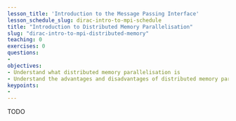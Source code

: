 ```yaml
---
lesson_title: 'Introduction to the Message Passing Interface'
lesson_schedule_slug: dirac-intro-to-mpi-schedule
title: "Introduction to Distributed Memory Parallelisation"
slug: "dirac-intro-to-mpi-distributed-memory"
teaching: 0
exercises: 0
questions:
-
objectives:
- Understand what distributed memory parallelisation is
- Understand the advantages and disadvantages of distributed memory parallelisation
keypoints:
-
---
```


TODO
